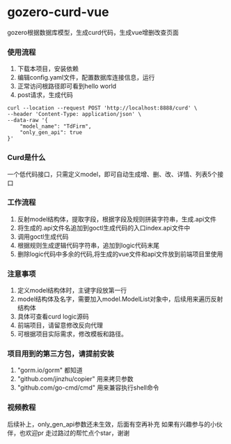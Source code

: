 # gozero-curd-vue
gozero根据数据库模型，生成curd代码，生成vue增删改查页面

### 使用流程
1. 下载本项目，安装依赖
2. 编辑config.yaml文件，配置数据库连接信息，运行
3. 正常访问根路径即可看到hello world
4. post请求，生成代码
```
curl --location --request POST 'http://localhost:8888/curd' \
--header 'Content-Type: application/json' \
--data-raw '{
    "model_name": "TdFirm",
    "only_gen_api": true
}'
```

### Curd是什么
一个低代码接口，只需定义model，即可自动生成增、删、改、详情、列表5个接口

### 工作流程
1. 反射model结构体，提取字段，根据字段及规则拼装字符串，生成.api文件
2. 将生成的.api文件名追加到goctl生成代码的入口index.api文件中
3. 调用goctl生成代码
4. 根据规则生成逻辑代码字符串，追加到logic代码末尾
5. 删除logic代码中多余的代码,将生成的vue文件和api文件放到前端项目里使用

### 注意事项
1. 定义model结构体时，主键字段放第一行
2. model结构体及名字，需要加入model.ModelList对象中，后续用来遍历反射结构体
3. 具体可查看curd logic源码
4. 前端项目，请留意修改反向代理
5. 可根据项目实际需求，修改模板和路径。

### 项目用到的第三方包，请提前安装
1. "gorm.io/gorm" 都知道
2. "github.com/jinzhu/copier" 用来拷贝参数
3. "github.com/go-cmd/cmd" 用来兼容执行shell命令

### 视频教程
后续补上，only_gen_api参数还未生效，后面有空再补充
如果有兴趣参与的小伙伴，也欢迎pr
走过路过的帮忙点个star，谢谢